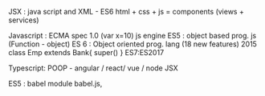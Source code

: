 JSX : java script and XML  - ES6
html + css + js = components (views + services)

Javascript : ECMA spec 1.0  (var x=10)   js engine
ES5 : object based prog. js (Function  - object)
ES 6 : Object oriented prog. lang (18 new features) 2015
    class Emp extends Bank{
        super()
    }
ES7:ES2017

Typescript: POOP - angular / react/ vue / node JSX

ES5 : babel module   babel.js,
